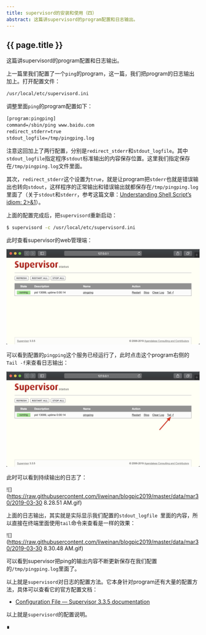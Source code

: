 ```yaml
---
title: supervisord的安装和使用（四）
abstract: 这篇讲supervisord的program配置和日志输出。
---
```


## {{ page.title }}

这篇讲supervisord的program配置和日志输出。

上一篇里我们配置了一个`ping`的program，这一篇，我们把program的日志输出加上。打开配置文件：

```txt
/usr/local/etc/supervisord.ini
```

调整里面`ping`的program配置如下：

```txt
[program:pingping]
command=/sbin/ping www.baidu.com
redirect_stderr=true
stdout_logfile=/tmp/pingping.log
```

注意这回加上了两行配置，分别是`redirect_stderr`和`stdout_logfile`。其中`stdout_logfile`指定程序`stdout`标准输出的内容保存位置。这里我们指定保存在`/tmp/pingping.log`文件里面。

其次，`redirect_stderr`这个设置为`true`，就是让program把`stderr`也就是错误输出也转向`stdout`，这样程序的正常输出和错误输出就都保存在`/tmp/pingping.log`里面了（关于`stdout`和`stderr`，参考这篇文章：[Understanding Shell Script’s idiom: 2>&1](https://www.brianstorti.com/understanding-shell-script-idiom-redirect/)）。

上面的配置完成后，把`supervisord`重新启动：

```bash
$ supervisord -c /usr/local/etc/supervisord.ini
```

此时查看supervisor的web管理端：

![](https://raw.githubusercontent.com/liweinan/blogpic2019/master/data/mar30/EFCB674F-F908-4061-81B2-42DC19FA3FD7.png)

可以看到配置的`pingping`这个服务已经运行了，此时点击这个program右侧的`Tail -f`来查看日志输出：

![](https://raw.githubusercontent.com/liweinan/blogpic2019/master/data/mar30/8C87ADBE-FF5E-4781-92CE-62D5C8297882.png)

此时可以看到持续输出的日志了：

![](https://raw.githubusercontent.com/liweinan/blogpic2019/master/data/mar30/2019-03-30 8.28.51 AM.gif)

上面的日志输出，其实就是实际显示我们配置的`stdout_logfile `里面的内容，所以直接在终端里面使用`tail`命令来查看是一样的效果：

![](https://raw.githubusercontent.com/liweinan/blogpic2019/master/data/mar30/2019-03-30 8.30.48 AM.gif)

可以看到supervisor把ping的输出内容不断更新保存在我们配置的`/tmp/pingping.log`里面了。

以上就是`supervisord`对日志的配置方法。它本身针对program还有大量的配置方法，具体可以查看它的官方配置文档：

* [Configuration File — Supervisor 3.3.5 documentation](http://supervisord.org/configuration.html)

以上就是`supervisord`的配置说明。

∎
